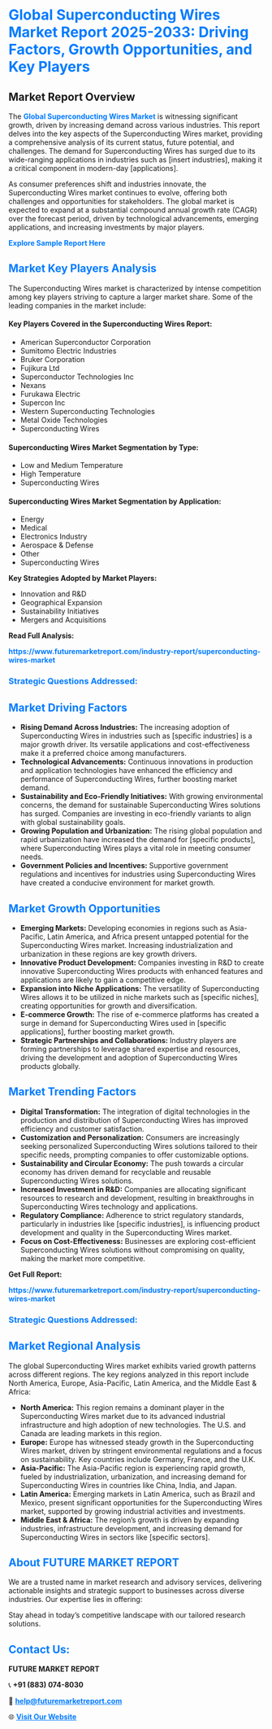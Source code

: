 <h1 style="color: #007BFF;">Global Superconducting Wires Market Report 2025-2033: Driving Factors, Growth Opportunities, and Key Players</h1>

<section id="overview">
<h2>Market Report Overview</h2>
<p>The <a href="https://www.futuremarketreport.com/industry-report/superconducting-wires-market" style="color: #007BFF; text-decoration: none;"><strong>Global Superconducting Wires Market</strong></a> is witnessing significant growth, driven by increasing demand across various industries. This report delves into the key aspects of the Superconducting Wires market, providing a comprehensive analysis of its current status, future potential, and challenges. The demand for Superconducting Wires has surged due to its wide-ranging applications in industries such as [insert industries], making it a critical component in modern-day [applications].</p>
<p>As consumer preferences shift and industries innovate, the Superconducting Wires market continues to evolve, offering both challenges and opportunities for stakeholders. The global market is expected to expand at a substantial compound annual growth rate (CAGR) over the forecast period, driven by technological advancements, emerging applications, and increasing investments by major players.</p>
</section>

<section id="overview">
<p><a href="https://www.futuremarketreport.com/request-sample/reportId=100182" style="color: #007BFF; text-decoration: none;"><strong>Explore Sample Report Here</strong></a></p>
</section>

<section id="key-players">
<h2 style="color: #007BFF;">Market Key Players Analysis</h2>
<p>The Superconducting Wires market is characterized by intense competition among key players striving to capture a larger market share. Some of the leading companies in the market include:</p>
<h4>Key Players Covered in the Superconducting Wires Report:</h4>
<ul><li>American Superconductor Corporation</li><li>Sumitomo Electric Industries</li><li>Bruker Corporation</li><li>Fujikura Ltd</li><li>Superconductor Technologies Inc</li><li>Nexans</li><li>Furukawa Electric</li><li>Supercon Inc</li><li>Western Superconducting Technologies</li><li>Metal Oxide Technologies</li><li>Superconducting Wires</li></ul>
<h4>Superconducting Wires Market Segmentation by Type:</h4>
<ul><li>Low and Medium Temperature</li><li>High Temperature</li><li>Superconducting Wires</li></ul>

<h4>Superconducting Wires Market Segmentation by Application:</h4>
<ul><li>Energy</li><li>Medical</li><li>Electronics Industry</li><li>Aerospace &amp; Defense</li><li>Other</li><li>Superconducting Wires</li></ul>
<p><strong>Key Strategies Adopted by Market Players:</strong></p>
<ul>
<li>Innovation and R&D</li>
<li>Geographical Expansion</li>
<li>Sustainability Initiatives</li>
<li>Mergers and Acquisitions</li>
</ul>
</section>

<section>
<p><strong>Read Full Analysis: </strong></p><a href="https://www.futuremarketreport.com/industry-report/superconducting-wires-market" style="color: #007BFF; text-decoration: none;"><strong>https://www.futuremarketreport.com/industry-report/superconducting-wires-market</strong></a>
<h3 style="color: #007BFF;">Strategic Questions Addressed:</h3>
</section>

<section id="driving-factors">
<h2 style="color: #007BFF;">Market Driving Factors</h2>
<ul>
<li><strong>Rising Demand Across Industries:</strong> The increasing adoption of Superconducting Wires in industries such as [specific industries] is a major growth driver. Its versatile applications and cost-effectiveness make it a preferred choice among manufacturers.</li>
<li><strong>Technological Advancements:</strong> Continuous innovations in production and application technologies have enhanced the efficiency and performance of Superconducting Wires, further boosting market demand.</li>
<li><strong>Sustainability and Eco-Friendly Initiatives:</strong> With growing environmental concerns, the demand for sustainable Superconducting Wires solutions has surged. Companies are investing in eco-friendly variants to align with global sustainability goals.</li>
<li><strong>Growing Population and Urbanization:</strong> The rising global population and rapid urbanization have increased the demand for [specific products], where Superconducting Wires plays a vital role in meeting consumer needs.</li>
<li><strong>Government Policies and Incentives:</strong> Supportive government regulations and incentives for industries using Superconducting Wires have created a conducive environment for market growth.</li>
</ul>
</section>

<section id="growth-opportunities">
<h2 style="color: #007BFF;">Market Growth Opportunities</h2>
<ul>
<li><strong>Emerging Markets:</strong> Developing economies in regions such as Asia-Pacific, Latin America, and Africa present untapped potential for the Superconducting Wires market. Increasing industrialization and urbanization in these regions are key growth drivers.</li>
<li><strong>Innovative Product Development:</strong> Companies investing in R&D to create innovative Superconducting Wires products with enhanced features and applications are likely to gain a competitive edge.</li>
<li><strong>Expansion into Niche Applications:</strong> The versatility of Superconducting Wires allows it to be utilized in niche markets such as [specific niches], creating opportunities for growth and diversification.</li>
<li><strong>E-commerce Growth:</strong> The rise of e-commerce platforms has created a surge in demand for Superconducting Wires used in [specific applications], further boosting market growth.</li>
<li><strong>Strategic Partnerships and Collaborations:</strong> Industry players are forming partnerships to leverage shared expertise and resources, driving the development and adoption of Superconducting Wires products globally.</li>
</ul>
</section>

<section id="trending-factors">
<h2 style="color: #007BFF;">Market Trending Factors</h2>
<ul>
<li><strong>Digital Transformation:</strong> The integration of digital technologies in the production and distribution of Superconducting Wires has improved efficiency and customer satisfaction.</li>
<li><strong>Customization and Personalization:</strong> Consumers are increasingly seeking personalized Superconducting Wires solutions tailored to their specific needs, prompting companies to offer customizable options.</li>
<li><strong>Sustainability and Circular Economy:</strong> The push towards a circular economy has driven demand for recyclable and reusable Superconducting Wires solutions.</li>
<li><strong>Increased Investment in R&D:</strong> Companies are allocating significant resources to research and development, resulting in breakthroughs in Superconducting Wires technology and applications.</li>
<li><strong>Regulatory Compliance:</strong> Adherence to strict regulatory standards, particularly in industries like [specific industries], is influencing product development and quality in the Superconducting Wires market.</li>
<li><strong>Focus on Cost-Effectiveness:</strong> Businesses are exploring cost-efficient Superconducting Wires solutions without compromising on quality, making the market more competitive.</li>
</ul>
</section>

<section>
<p><strong>Get Full Report: </strong></p><a href="https://www.futuremarketreport.com/industry-report/superconducting-wires-market" style="color: #007BFF; text-decoration: none;"><strong>https://www.futuremarketreport.com/industry-report/superconducting-wires-market</strong></a>
<h3 style="color: #007BFF;">Strategic Questions Addressed:</h3>
</section>


<section id="regional-analysis">
<h2 style="color: #007BFF;">Market Regional Analysis</h2>
<p>The global Superconducting Wires market exhibits varied growth patterns across different regions. The key regions analyzed in this report include North America, Europe, Asia-Pacific, Latin America, and the Middle East & Africa:</p>
<ul>
<li><strong>North America:</strong> This region remains a dominant player in the Superconducting Wires market due to its advanced industrial infrastructure and high adoption of new technologies. The U.S. and Canada are leading markets in this region.</li>
<li><strong>Europe:</strong> Europe has witnessed steady growth in the Superconducting Wires market, driven by stringent environmental regulations and a focus on sustainability. Key countries include Germany, France, and the U.K.</li>
<li><strong>Asia-Pacific:</strong> The Asia-Pacific region is experiencing rapid growth, fueled by industrialization, urbanization, and increasing demand for Superconducting Wires in countries like China, India, and Japan.</li>
<li><strong>Latin America:</strong> Emerging markets in Latin America, such as Brazil and Mexico, present significant opportunities for the Superconducting Wires market, supported by growing industrial activities and investments.</li>
<li><strong>Middle East & Africa:</strong> The region’s growth is driven by expanding industries, infrastructure development, and increasing demand for Superconducting Wires in sectors like [specific sectors].</li>
</ul>
</section>

<footer>
<h2 style="color: #007BFF;">About FUTURE MARKET REPORT</h2>
<p>We are a trusted name in market research and advisory services, delivering actionable insights and strategic support to businesses across diverse industries. Our expertise lies in offering:</p>

<p>Stay ahead in today’s competitive landscape with our tailored research solutions.</p>

<h2 style="color: #007BFF;">Contact Us:</h2>
<p><strong>FUTURE MARKET REPORT</strong></p>
<p>📞 <strong>+91 (883) 074-8030</strong></p>
<p>📧 <strong><a href="mailto:help@futuremarketreport.com" style="color: #007BFF;">help@futuremarketreport.com</a></strong></p>
<p>🌐 <strong><a href="https://www.futuremarketreport.com/" style="color: #007BFF;">Visit Our Website</a></strong></p>
</footer>